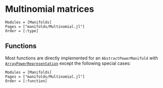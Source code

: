 # Multinomial matrices

```@autodocs
Modules = [Manifolds]
Pages = ["manifolds/Multinomial.jl"]
Order = [:type]
```

## Functions

Most functions are directly implemented for an `AbstractPowerManifold` with [`ArrayPowerRepresentation`](@ref) except the following special cases:

```@autodocs
Modules = [Manifolds]
Pages = ["manifolds/Multinomial.jl"]
Order = [:function]
```
